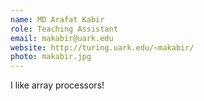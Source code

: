 ```yaml
---
name: MD Arafat Kabir
role: Teaching Assistant
email: makabir@uark.edu
website: http://turing.uark.edu/~makabir/
photo: makabir.jpg
---
```


I like array processors!